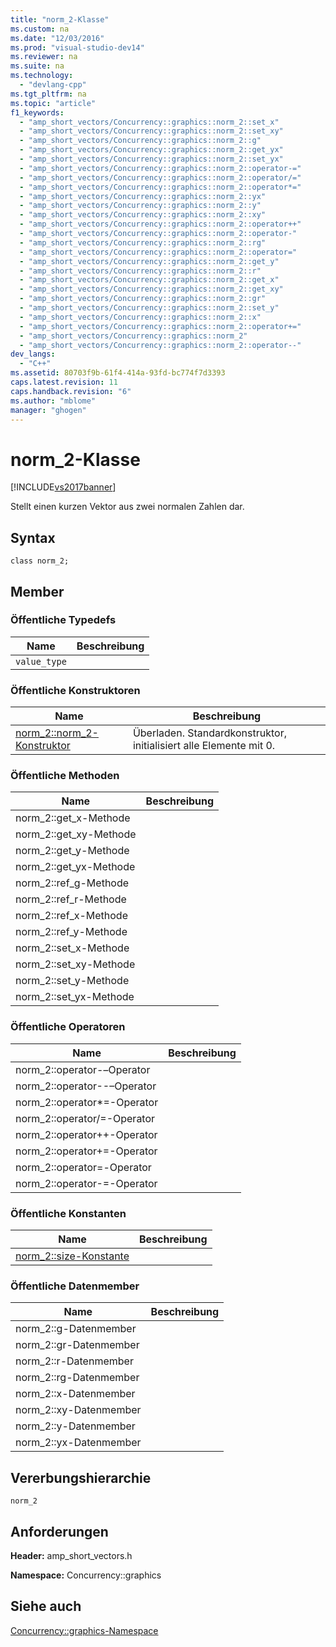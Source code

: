 ```yaml
---
title: "norm_2-Klasse"
ms.custom: na
ms.date: "12/03/2016"
ms.prod: "visual-studio-dev14"
ms.reviewer: na
ms.suite: na
ms.technology: 
  - "devlang-cpp"
ms.tgt_pltfrm: na
ms.topic: "article"
f1_keywords: 
  - "amp_short_vectors/Concurrency::graphics::norm_2::set_x"
  - "amp_short_vectors/Concurrency::graphics::norm_2::set_xy"
  - "amp_short_vectors/Concurrency::graphics::norm_2::g"
  - "amp_short_vectors/Concurrency::graphics::norm_2::get_yx"
  - "amp_short_vectors/Concurrency::graphics::norm_2::set_yx"
  - "amp_short_vectors/Concurrency::graphics::norm_2::operator-="
  - "amp_short_vectors/Concurrency::graphics::norm_2::operator/="
  - "amp_short_vectors/Concurrency::graphics::norm_2::operator*="
  - "amp_short_vectors/Concurrency::graphics::norm_2::yx"
  - "amp_short_vectors/Concurrency::graphics::norm_2::y"
  - "amp_short_vectors/Concurrency::graphics::norm_2::xy"
  - "amp_short_vectors/Concurrency::graphics::norm_2::operator++"
  - "amp_short_vectors/Concurrency::graphics::norm_2::operator-"
  - "amp_short_vectors/Concurrency::graphics::norm_2::rg"
  - "amp_short_vectors/Concurrency::graphics::norm_2::operator="
  - "amp_short_vectors/Concurrency::graphics::norm_2::get_y"
  - "amp_short_vectors/Concurrency::graphics::norm_2::r"
  - "amp_short_vectors/Concurrency::graphics::norm_2::get_x"
  - "amp_short_vectors/Concurrency::graphics::norm_2::get_xy"
  - "amp_short_vectors/Concurrency::graphics::norm_2::gr"
  - "amp_short_vectors/Concurrency::graphics::norm_2::set_y"
  - "amp_short_vectors/Concurrency::graphics::norm_2::x"
  - "amp_short_vectors/Concurrency::graphics::norm_2::operator+="
  - "amp_short_vectors/Concurrency::graphics::norm_2"
  - "amp_short_vectors/Concurrency::graphics::norm_2::operator--"
dev_langs: 
  - "C++"
ms.assetid: 80703f9b-61f4-414a-93fd-bc774f7d3393
caps.latest.revision: 11
caps.handback.revision: "6"
ms.author: "mblome"
manager: "ghogen"
---
```

# norm_2-Klasse
[!INCLUDE[vs2017banner](../../../assembler/inline/includes/vs2017banner.md)]

Stellt einen kurzen Vektor aus zwei normalen Zahlen dar.  
  
## Syntax  
  
```  
class norm_2;  
```  
  
## Member  
  
### Öffentliche Typedefs  
  
|Name|**Beschreibung**|  
|----------|----------------------|  
|`value_type`||  
  
### Öffentliche Konstruktoren  
  
|Name|**Beschreibung**|  
|----------|----------------------|  
|[norm\_2::norm\_2\-Konstruktor](../Topic/norm_2::norm_2%20Constructor.md)|Überladen.  Standardkonstruktor, initialisiert alle Elemente mit 0.|  
  
### Öffentliche Methoden  
  
|Name|**Beschreibung**|  
|----------|----------------------|  
|norm\_2::get\_x\-Methode||  
|norm\_2::get\_xy\-Methode||  
|norm\_2::get\_y\-Methode||  
|norm\_2::get\_yx\-Methode||  
|norm\_2::ref\_g\-Methode||  
|norm\_2::ref\_r\-Methode||  
|norm\_2::ref\_x\-Methode||  
|norm\_2::ref\_y\-Methode||  
|norm\_2::set\_x\-Methode||  
|norm\_2::set\_xy\-Methode||  
|norm\_2::set\_y\-Methode||  
|norm\_2::set\_yx\-Methode||  
  
### Öffentliche Operatoren  
  
|Name|**Beschreibung**|  
|----------|----------------------|  
|norm\_2::operator\-–Operator||  
|norm\_2::operator\-\-–Operator||  
|norm\_2::operator\*\=\-Operator||  
|norm\_2::operator\/\=\-Operator||  
|norm\_2::operator\+\+\-Operator||  
|norm\_2::operator\+\=\-Operator||  
|norm\_2::operator\=\-Operator||  
|norm\_2::operator\-\=\-Operator||  
  
### Öffentliche Konstanten  
  
|Name|**Beschreibung**|  
|----------|----------------------|  
|[norm\_2::size\-Konstante](../Topic/norm_2::size%20Constant.md)||  
  
### Öffentliche Datenmember  
  
|Name|**Beschreibung**|  
|----------|----------------------|  
|norm\_2::g\-Datenmember||  
|norm\_2::gr\-Datenmember||  
|norm\_2::r\-Datenmember||  
|norm\_2::rg\-Datenmember||  
|norm\_2::x\-Datenmember||  
|norm\_2::xy\-Datenmember||  
|norm\_2::y\-Datenmember||  
|norm\_2::yx\-Datenmember||  
  
## Vererbungshierarchie  
 `norm_2`  
  
## Anforderungen  
 **Header:** amp\_short\_vectors.h  
  
 **Namespace:** Concurrency::graphics  
  
## Siehe auch  
 [Concurrency::graphics\-Namespace](../../../parallel/amp/reference/concurrency-graphics-namespace.md)